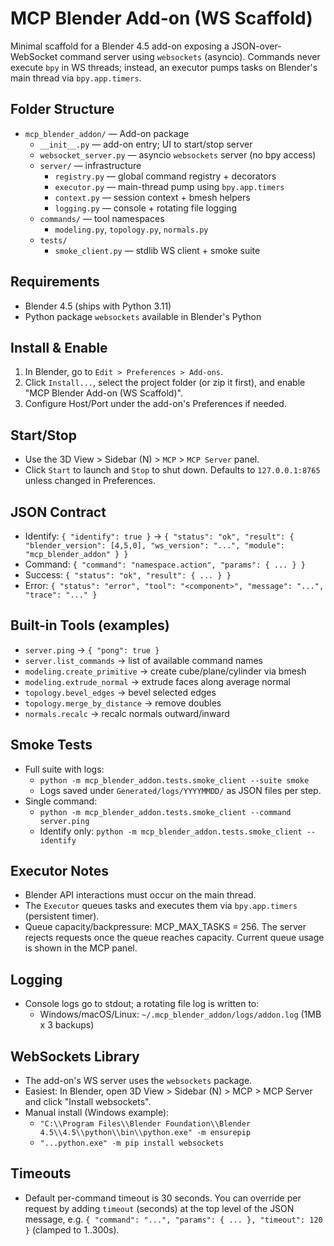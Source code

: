 MCP Blender Add-on (WS Scaffold)
================================

Minimal scaffold for a Blender 4.5 add-on exposing a JSON-over-WebSocket command server using `websockets` (asyncio). Commands never execute `bpy` in WS threads; instead, an executor pumps tasks on Blender's main thread via `bpy.app.timers`.

Folder Structure
----------------
- `mcp_blender_addon/` — Add-on package
  - `__init__.py` — add-on entry; UI to start/stop server
  - `websocket_server.py` — asyncio `websockets` server (no bpy access)
  - `server/` — infrastructure
    - `registry.py` — global command registry + decorators
    - `executor.py` — main-thread pump using `bpy.app.timers`
    - `context.py` — session context + bmesh helpers
    - `logging.py` — console + rotating file logging
  - `commands/` — tool namespaces
    - `modeling.py`, `topology.py`, `normals.py`
  - `tests/`
    - `smoke_client.py` — stdlib WS client + smoke suite

Requirements
------------
- Blender 4.5 (ships with Python 3.11)
- Python package `websockets` available in Blender's Python

Install & Enable
----------------
1) In Blender, go to `Edit > Preferences > Add-ons`.
2) Click `Install...`, select the project folder (or zip it first), and enable "MCP Blender Add-on (WS Scaffold)".
3) Configure Host/Port under the add-on's Preferences if needed.

Start/Stop
----------
- Use the 3D View > Sidebar (N) > `MCP` > `MCP Server` panel.
- Click `Start` to launch and `Stop` to shut down. Defaults to `127.0.0.1:8765` unless changed in Preferences.

JSON Contract
-------------
- Identify: `{ "identify": true }` → `{ "status": "ok", "result": { "blender_version": [4,5,0], "ws_version": "...", "module": "mcp_blender_addon" } }`
- Command: `{ "command": "namespace.action", "params": { ... } }`
- Success: `{ "status": "ok", "result": { ... } }`
- Error: `{ "status": "error", "tool": "<component>", "message": "...", "trace": "..." }`

Built-in Tools (examples)
-------------------------
- `server.ping` → `{ "pong": true }`
- `server.list_commands` → list of available command names
- `modeling.create_primitive` → create cube/plane/cylinder via bmesh
- `modeling.extrude_normal` → extrude faces along average normal
- `topology.bevel_edges` → bevel selected edges
- `topology.merge_by_distance` → remove doubles
- `normals.recalc` → recalc normals outward/inward

Smoke Tests
-----------
- Full suite with logs:
  - `python -m mcp_blender_addon.tests.smoke_client --suite smoke`
  - Logs saved under `Generated/logs/YYYYMMDD/` as JSON files per step.
- Single command:
  - `python -m mcp_blender_addon.tests.smoke_client --command server.ping`
  - Identify only: `python -m mcp_blender_addon.tests.smoke_client --identify`

Executor Notes
--------------
- Blender API interactions must occur on the main thread.
- The `Executor` queues tasks and executes them via `bpy.app.timers` (persistent timer).
- Queue capacity/backpressure: MCP_MAX_TASKS = 256. The server rejects requests once the queue reaches capacity. Current queue usage is shown in the MCP panel.

Logging
-------
- Console logs go to stdout; a rotating file log is written to:
  - Windows/macOS/Linux: `~/.mcp_blender_addon/logs/addon.log` (1MB x 3 backups)

WebSockets Library
------------------
- The add-on's WS server uses the `websockets` package.
- Easiest: In Blender, open 3D View > Sidebar (N) > MCP > MCP Server and click "Install websockets".
- Manual install (Windows example):
  - `"C:\\Program Files\\Blender Foundation\\Blender 4.5\\4.5\\python\\bin\\python.exe" -m ensurepip`
  - `"...python.exe" -m pip install websockets`

Timeouts
--------
- Default per-command timeout is 30 seconds. You can override per request by adding `timeout` (seconds) at the top level of the JSON message, e.g. `{ "command": "...", "params": { ... }, "timeout": 120 }` (clamped to 1..300s).

